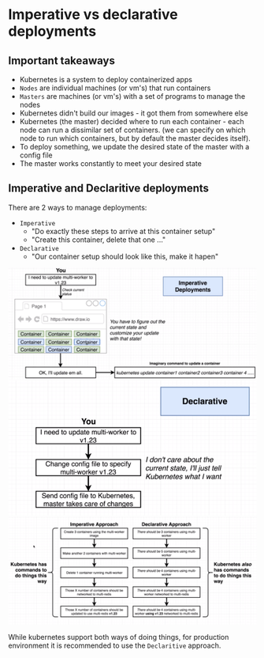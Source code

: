 # Imperative vs declarative deployments

## Important takeaways

- Kubernetes is a system to deploy containerized apps
- `Nodes` are individual machines (or vm's) that run containers
- `Masters` are machines (or vm's) with a set of programs to manage the nodes
- Kubernetes didn't build our images - it got them from somewhere else
- Kubernetes (the master) decided where to run each container - each node can run a dissimilar set of containers. (we can specify on which node to run which containers, but by default the master decides itself).
- To deploy something, we update the desired state of the master with a config file
- The master works constantly to meet your desired state

## Imperative and Declaritive deployments

There are 2 ways to manage deployments:

- `Imperative` 
  - "Do exactly these steps to arrive at this container setup"
  - "Create this container, delete that one ..."
- `Declarative`
  - "Our container setup should look like this, make it hapen"

![](../../images/2019-03-17-16-18-34.png)
![](../../images/2019-03-17-16-19-39.png)
![](../../images/2019-03-17-16-21-09.png)

While kubernetes support both ways of doing things, for production environment it is recommended to use the `Declaritive` approach.